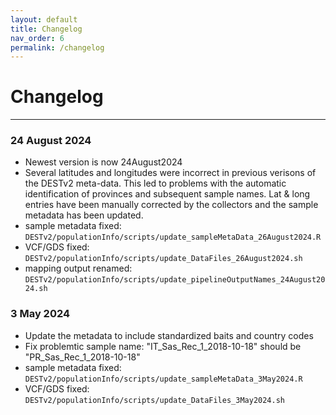 ```yaml
---
layout: default
title: Changelog
nav_order: 6
permalink: /changelog
---
```

# Changelog
---

### 24 August 2024
* Newest version is now 24August2024
* Several latitudes and longitudes were incorrect in previous verisons of the DESTv2 meta-data. This led to problems with the automatic identification of provinces and subsequent sample names. Lat & long entries have been manually corrected by the collectors and the sample metadata has been updated.
* sample metadata fixed: `DESTv2/populationInfo/scripts/update_sampleMetaData_26August2024.R`
* VCF/GDS fixed: `DESTv2/populationInfo/scripts/update_DataFiles_26August2024.sh`
* mapping output renamed: `DESTv2/populationInfo/scripts/update_pipelineOutputNames_24August2024.sh`
 

### 3 May 2024
* Update the metadata to include standardized baits and country codes
* Fix problemtic sample name: "IT_Sas_Rec_1_2018-10-18" should be "PR_Sas_Rec_1_2018-10-18"
* sample metadata fixed: `DESTv2/populationInfo/scripts/update_sampleMetaData_3May2024.R`
* VCF/GDS fixed: `DESTv2/populationInfo/scripts/update_DataFiles_3May2024.sh`
